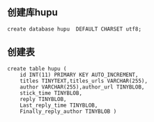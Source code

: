 ## 创建库hupu
	create database hupu  DEFAULT CHARSET utf8;
## 创建表
	create table hupu ( 
		id INT(11) PRIMARY KEY AUTO_INCREMENT,
		titles TINYTEXT,titles_urls VARCHAR(255),
		author VARCHAR(255),author_url TINYBLOB,
		stick_time TINYBLOB,
		reply TINYBLOB,
		Last_reply_time TINYBLOB,
		Finally_reply_author TINYBLOB )
